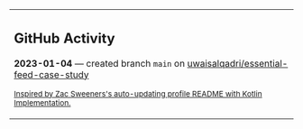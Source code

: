 <table><tr><td valign="top" width="100%">    

## GitHub Activity

**2023-01-04** — created branch `main` on [uwaisalqadri/essential-feed-case-study](https://github.com/uwaisalqadri/essential-feed-case-study)
                
<sub><a href="https://github.com/ZacSweers/ZacSweers/">Inspired by Zac Sweeners's auto-updating profile README with Kotlin Implementation.</a></sub>
        